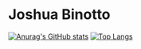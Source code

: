 # Joshua Binotto

[![Anurag's GitHub stats](https://github-readme-stats.vercel.app/api?username=kisalto&show_icons=true&theme=tokyonight)](https://github.com/kisalto/github-readme-stats)
[![Top Langs](https://github-readme-stats.vercel.app/api/top-langs/?username=kisalto&show_icons=true&theme=tokyonight)](https://github.com/kisalto/github-readme-stats)
